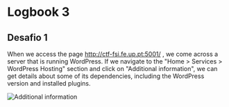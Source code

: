 # Logbook 3

## Desafio 1

When we access the page http://ctf-fsi.fe.up.pt:5001/ , we come across a server that is running WordPress. If we navigate to the "Home > Services > WordPress Hosting" section and click on "Additional information", we can get details about some of its dependencies, including the WordPress version and installed plugins.

![Additional information](<Captura de ecrã 2023-10-08 123052.png>)
